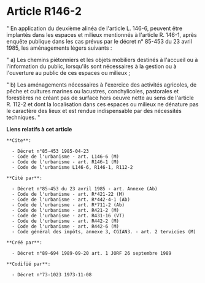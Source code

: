 # Article R146-2

" En application du deuxième alinéa de l'article L. 146-6, peuvent être implantés dans les espaces et milieux mentionnés à
l'article R. 146-1, après enquête publique dans les cas prévus par le décret n° 85-453 du 23 avril 1985, les aménagements
légers suivants :

" a) Les chemins piétonniers et les objets mobiliers destinés à l'accueil ou à l'information du public, lorsqu'ils sont
nécessaires à la gestion ou à l'ouverture au public de ces espaces ou milieux ;

" b) Les aménagements nécessaires à l'exercice des activités agricoles, de pêche et cultures marines ou lacustres,
conchylicoles, pastorales et forestières ne créant pas de surface hors oeuvre nette au sens de l'article R. 112-2 et dont la
localisation dans ces espaces ou milieux ne dénature pas le caractère des lieux et est rendue indispensable par des
nécessités techniques. "

**Liens relatifs à cet article**

	**Cite**:

	  - Décret n°85-453 1985-04-23
	  - Code de l'urbanisme - art. L146-6 (M)
	  - Code de l'urbanisme - art. R146-1 (M)
	  - Code de l'urbanisme L146-6, R146-1, R112-2

	**Cité par**:

	  - Décret n°85-453 du 23 avril 1985 - art. Annexe (Ab)
	  - Code de l'urbanisme - art. R*421-22 (M)
	  - Code de l'urbanisme - art. R*442-4-1 (Ab)
	  - Code de l'urbanisme - art. R*711-2 (Ab)
	  - Code de l'urbanisme - art. R421-2 (M)
	  - Code de l'urbanisme - art. R431-16 (VT)
	  - Code de l'urbanisme - art. R442-2 (M)
	  - Code de l'urbanisme - art. R442-6 (M)
	  - Code général des impôts, annexe 3, CGIAN3. - art. 2 tervicies (M)

	**Créé par**:

	  - Décret n°89-694 1989-09-20 art. 1 JORF 26 septembre 1989

	**Codifié par**:

	  - Décret n°73-1023 1973-11-08
